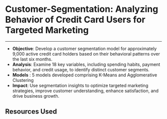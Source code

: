 # Customer-Segmentation: Analyzing Behavior of Credit Card Users for Targeted Marketing
---

- **Objective**: Develop a customer segmentation model for approximately 9,000 active credit card holders based on their behavioral patterns over the last six months.
- **Analysis**: Examine 18 key variables, including spending habits, payment behavior, and credit usage, to identify distinct customer segments.
- **Models** : 5 models developed comprising K-Means and Agglomerative Clustering
- **Impact**: Use segmentation insights to optimize targeted marketing strategies, improve customer understanding, enhance satisfaction, and drive business growth.

## Resources Used


